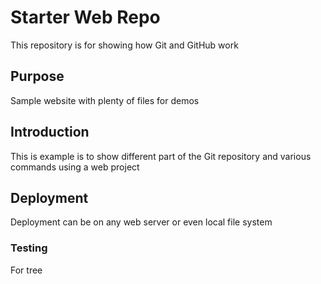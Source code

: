 # Starter Web Repo

This repository is for showing how Git and GitHub work

## Purpose

Sample website with plenty of files for demos

## Introduction

This is example is to show different part of the Git repository and various commands using a web project

## Deployment

Deployment can be on any web server or even local file system

### Testing

For tree